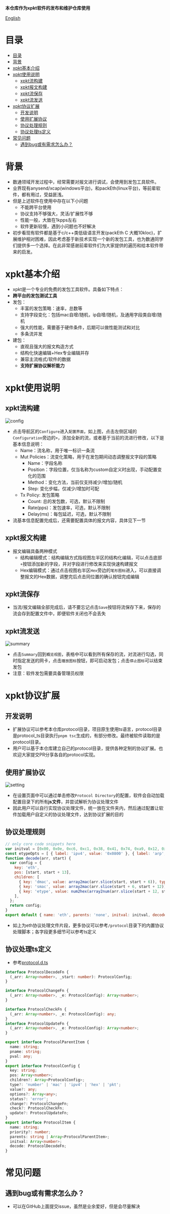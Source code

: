 **本仓库作为xpkt软件的发布和维护仓库使用**

[English](./README.md)
# 目录
<!-- TOC -->

- [目录](#%E7%9B%AE%E5%BD%95)
- [背景](#%E8%83%8C%E6%99%AF)
- [xpkt基本介绍](#xpkt%E5%9F%BA%E6%9C%AC%E4%BB%8B%E7%BB%8D)
- [xpkt使用说明](#xpkt%E4%BD%BF%E7%94%A8%E8%AF%B4%E6%98%8E)
    - [xpkt流构建](#xpkt%E6%B5%81%E6%9E%84%E5%BB%BA)
    - [xpkt报文构建](#xpkt%E6%8A%A5%E6%96%87%E6%9E%84%E5%BB%BA)
    - [xpkt流保存](#xpkt%E6%B5%81%E4%BF%9D%E5%AD%98)
    - [xpkt流发送](#xpkt%E6%B5%81%E5%8F%91%E9%80%81)
- [xpkt协议扩展](#xpkt%E5%8D%8F%E8%AE%AE%E6%89%A9%E5%B1%95)
    - [开发说明](#%E5%BC%80%E5%8F%91%E8%AF%B4%E6%98%8E)
    - [使用扩展协议](#%E4%BD%BF%E7%94%A8%E6%89%A9%E5%B1%95%E5%8D%8F%E8%AE%AE)
    - [协议处理规则](#%E5%8D%8F%E8%AE%AE%E5%A4%84%E7%90%86%E8%A7%84%E5%88%99)
    - [协议处理ts定义](#%E5%8D%8F%E8%AE%AE%E5%A4%84%E7%90%86ts%E5%AE%9A%E4%B9%89)
- [常见问题](#%E5%B8%B8%E8%A7%81%E9%97%AE%E9%A2%98)
    - [遇到bug或有需求怎么办？](#%E9%81%87%E5%88%B0bug%E6%88%96%E6%9C%89%E9%9C%80%E6%B1%82%E6%80%8E%E4%B9%88%E5%8A%9E)

<!-- /TOC -->
# 背景
- 数通领域开发过程中，经常需要对报文进行调试，会使用到发包工具软件。
- 业界现有anysend/xcap(windows平台)，和packEth(linux平台)，等前辈软件，都有用过，受益匪浅。
- 但是上述软件在使用中存在以下小问题
  - 不能跨平台使用
  - 协议支持不够强大，灵活/扩展性不够
  - 性能一般，大致在1kpps左右
  - 软件更新较慢，遇到小问题也不好解决
- 初步看现有软件都是基于c/c++类低级语言开发(packEth C 大概10kloc)，扩展维护相对困难，因此考虑基于新技术实现一个新的发包工具，也为数通同学们提供多一个选择。在此非常感谢前辈软件们为大家提供的遍历和给本软件带来的启发。

# xpkt基本介绍
- xpkt是一个专业的免费的发包工具软件。具备如下特点：
- **跨平台的发包测试工具**
- 发包：
    - 丰富的发包策略：速率，总数等
    - 支持字段变化：包括mac自增/随机，ip自增/随机，及通用字段类自增/随机
    - 强大的性能，需要基于硬件条件，后期可以做性能测试和对比
    - 多条流并发
- 建包：
    - 直观且强大的报文构造方式
    - 结构化快速编辑+Hex专业编辑并存
    - 兼容主流格式/软件的数据
    - **支持扩展协议解析能力**

# xpkt使用说明
## xpkt流构建
![config](./assets/config.png)
- 点击导航区的`Configure`进入`配置界面`，如上图，点击左侧区域的`Configuration`旁边的`+`，添加全新的流，或者基于当前的流进行修改，以下是基本信息说明：
  - Name：流名称，用于唯一标识一条流
  - Mut Policies：流变化策略，用于在发包期间动态调整报文字段的策略
    - Name：字段名称
    - Position：字段位置，仅当名称为custom自定义时出现，手动配置变化的范围
    - Method：变化方法，当前仅支持减少/增加/随机
    - Step: 变化步幅，仅减少/增加时可配
  - Tx Policy: 发包策略
    - Count: 总的发包数，可选，默认不限制
    - Rate(pps)：发包速率，可选，默认不限制
    - Delay(ms)：每包延迟，可选，默认不限制
- 流基本信息配置完成后，还需要配置具体的报文内容，具体见下一节

## xpkt报文构建
- 报文编辑具备两种模式
  - 结构编辑模式：结构编辑方式指视图左半区的结构化编辑，可以点击底部`+`按钮添加新的字段，并对字段进行修改来实现快速构建报文
  - Hex编辑模式：通过点击视图右半区`Hex`旁边的`笔形图标`进入，可以直接调整报文的Hex数据，调整完后点击同位置的确认按钮完成编辑

## xpkt流保存
- 当流/报文编辑全部完成后，请不要忘记点击`Save`按钮将流保存下来，保存的流会存到配置文件中，即便软件关闭也不会丢失

## xpkt流发送
![summary](./assets/summary.png)
- 点击`Summary`回到`概览视图`，表格中可以看到所有保存的流，对流进行勾选，同时指定发送的网卡，点击`播放图标`按钮，即可启动发包；点击`停止图标`可以结束发包
- 注意：软件发包需要具备管理员权限

# xpkt协议扩展
## 开发说明
- 扩展协议可以参考本仓库protocol目录，项目原生使用ts语言，protocol目录是protocol_ts目录执行`pnpm tsc`生成的，有部分修改。最终被软件读取的是protocol目录。
- 用户可以基于本仓库建立自己的protocol目录，提供各种定制的协议扩展。也欢迎大家提交PR分享各自的protocol实现。

## 使用扩展协议
![setting](./assets/setting2.png)
- 在设置页面中可以通过单击修改`Protocol Directory`的配置，软件会自动加载配置目录下的所有**js文件**，并尝试解析为协议处理文件
- 因此用户可以自行实现协议处理文件，统一放在文件夹内，然后通过配置让软件加载用户自定义的协议处理文件，达到协议扩展的目的

## 协议处理规则
```js
// only core code snippets here
var initval = [0x00, 0x0e, 0xc6, 0xc1, 0x38, 0x41, 0x74, 0xa9, 0x12, 0x12, 0x03, 0x12, 0x08, 0x00];
const etypeOpts = [ { label: 'ipv4', value: '0x0800' }, { label: 'arp', value: '0x0806' } ];
function decode(arr, start) {
  var config = {
    key: 'eth',
    pos: [start, start + 13],
    children: [
      { key: 'dmac', value: array2mac(arr.slice(start, start + 6)), type: 'mac', pos: [start, start + 5], change: (arr, e) => mac_change(arr, e.pos, e.value) },
      { key: 'smac', value: array2mac(arr.slice(start + 6, start + 12)), type: 'mac', pos: [start + 6, start + 11], change: (arr, e) => mac_change(arr, e.pos, e.value) },
      { key: 'etype', value: num2hex(array2num(arr.slice(start + 12, start + 14))), options: etypeOpts, pos: [start + 12, start + 13], change: (arr, e) => num_change(arr, e.pos, e.value, 2) },
    ],
  };
  return config;
}
export default { name: 'eth', parents: 'none', initval: initval, decode: decode };
```
- 如上为eth协议处理文件片段，更多协议可以参考`/protocol`目录下的内置协议处理脚本；各字段更多细节可以参考ts定义

## 协议处理ts定义
- 参考[protocol.d.ts](./types/protocol.d.ts)
```ts
interface ProtocolDecodeFn {
  (_arr: Array<number>, _start: number): ProtocolConfig;
}

interface ProtocolChangeFn {
  (_arr: Array<number>, _e: ProtocolConfig): Array<number>;
}

interface ProtocolCheckFn {
  (_arr: Array<number>, _e: ProtocolConfig): any;
}
interface ProtocolUpdateFn {
  (_arr: Array<number>, _e: ProtocolConfig): Array<number>;
}

export interface ProtocolParentItem {
  name: string;
  pname: string;
  pval: any;
}
export interface ProtocolConfig {
  key: string;
  pos: Array<number>;
  children?: Array<ProtocolConfig>;
  type?: 'number' | 'mac' | 'ipv4' | 'hex' | 'pkt';
  value?: any;
  options?: Array<any>;
  status?: 'error';
  change?: ProtocolChangeFn;
  check?: ProtocolCheckFn;
  update?: ProtocolUpdateFn;
}
export interface ProtocolItem {
  name: string;
  priority?: number;
  parents: string | Array<ProtocolParentItem>;
  initval: Array<number>;
  decode: ProtocolDecodeFn;
}
```

# 常见问题
## 遇到bug或有需求怎么办？
- 可以在GitHub上面提交issue，虽然是业余爱好，但是会尽量解决
